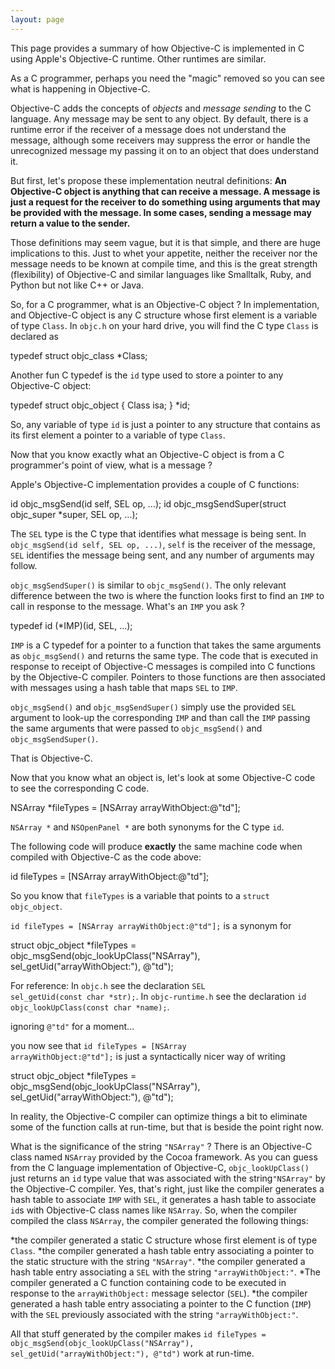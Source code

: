 ```yaml
---
layout: page
---
```


This page provides a summary of how Objective-C is implemented in C using Apple's Objective-C runtime.  Other runtimes are similar.

As a C programmer, perhaps you need the "magic" removed so you can see what is happening in Objective-C.


Objective-C adds the concepts of *objects* and *message sending* to the C language.  Any message may be sent to any object.  By default, there is a runtime error if the receiver of a message does not understand the message, although some receivers may suppress the error or handle the unrecognized message my passing it on to an object that does understand it.


But first, let's propose these implementation neutral definitions: **An Objective-C object is anything that can receive a message.  A message is just a request for the receiver to do something using arguments that may be provided with the message.  In some cases, sending a message may return a value to the sender.**


Those definitions may seem vague, but it is that simple, and there are huge implications to this.  Just to whet your appetite, neither the receiver nor the message needs to be known at compile time, and this is the great strength (flexibility) of Objective-C and similar languages like Smalltalk, Ruby, and Python but not like C++ or Java.


So, for a C programmer, what is an Objective-C object ?  In implementation, and Objective-C object is any C structure whose first element is a variable of type <code>Class</code>.  In <code>objc.h</code> on your hard drive, you will find the C type <code>Class</code> is declared as

    
typedef struct objc_class *Class;


Another fun C typedef is the <code>id</code> type used to store a pointer to any Objective-C object:

    
typedef struct objc_object {
	Class isa;
} *id;


So, any variable of type  <code>id</code> is just a pointer to any structure that contains as its first element a pointer to a variable of type <code>Class</code>.

Now that you know exactly what an Objective-C object is from a C programmer's point of view, what is a message ?

Apple's Objective-C implementation provides a couple of C functions:

    
id objc_msgSend(id self, SEL op, ...);
id objc_msgSendSuper(struct objc_super *super, SEL op, ...);


The <code>SEL</code> type is the C type that identifies what message is being sent.  In <code>objc_msgSend(id self, SEL op, ...)</code>, <code>self</code> is the receiver of the message, <code>SEL</code> identifies the message being sent, and any number of arguments may follow.

<code>objc_msgSendSuper()</code> is similar to <code>objc_msgSend()</code>.  The only relevant difference between the two is where the function looks first to find an <code>IMP</code> to call in response to the message.  What's an <code>IMP</code> you ask ?

    
typedef id (*IMP)(id, SEL, ...);


<code>IMP</code> is a C typedef for a pointer to a function that takes the same arguments as <code>objc_msgSend()</code> and returns the same type.  The code that is executed in response to receipt of Objective-C messages is compiled into C functions by the Objective-C compiler.  Pointers to those functions are then associated with messages using a hash table that maps <code>SEL</code> to <code>IMP</code>.

<code>objc_msgSend()</code> and <code>objc_msgSendSuper()</code> simply use the provided <code>SEL</code> argument to look-up the corresponding <code>IMP</code> and than call the <code>IMP</code> passing the same arguments that were passed to <code>objc_msgSend()</code> and <code>objc_msgSendSuper()</code>.

That is Objective-C.


Now that you know what an object is, let's look at some Objective-C code to see the corresponding C code.

    
NSArray *fileTypes = [NSArray arrayWithObject:@"td"];


<code>NSArray *</code> and <code>NSOpenPanel *</code> are both synonyms for the C type <code>id</code>.

The following code will produce **exactly** the same machine code when compiled with Objective-C as the code above:

    
id fileTypes = [NSArray arrayWithObject:@"td"];


So you know that <code>fileTypes</code> is a variable that points to a <code>struct objc_object</code>.


<code>id fileTypes = [NSArray arrayWithObject:@"td"];</code> is a synonym for

    
struct objc_object *fileTypes = objc_msgSend(objc_lookUpClass("NSArray"), sel_getUid("arrayWithObject:"), @"td");


For reference: In <code>objc.h</code> see the declaration <code>SEL sel_getUid(const char *str);</code>.
In  <code>objc-runtime.h</code> see the declaration   <code>id objc_lookUpClass(const char *name);</code>.


ignoring <code>@"td"</code> for a moment...

you now see that <code>id fileTypes = [NSArray arrayWithObject:@"td"];</code> is just a syntactically nicer way of writing 

    
struct objc_object *fileTypes = objc_msgSend(objc_lookUpClass("NSArray"), sel_getUid("arrayWithObject:"), @"td");


In reality, the Objective-C compiler can optimize things a bit to eliminate some of the function calls at run-time, but that is beside the point right now.

What is the significance of the string <code>"NSArray"</code> ?  There is an Objective-C class named <code>NSArray</code> provided by the Cocoa framework.  As you can guess from the C language implementation of Objective-C, <code>objc_lookUpClass()</code> just returns an <code>id</code> type value that was associated with the string<code>"NSArray"</code> by the Objective-C compiler.  Yes, that's right, just like the compiler generates a hash table to associate <code>IMP</code> with <code>SEL</code>, it generates a hash table to associate <code>id</code>s with Objective-C class names like <code>NSArray</code>.  So, when the compiler compiled the class <code>NSArray</code>, the compiler generated the following  things:


*the compiler generated a static C structure whose first element is of type  <code>Class</code>.
*the compiler generated a hash table entry associating a pointer to the static structure with the string  <code>"NSArray"</code>.
*the compiler generated a hash table entry associating a  <code>SEL</code> with the string  <code>"arrayWithObject:"</code>.
*The compiler generated a C function containing code to be executed in response to the  <code>arrayWithObject:</code> message selector (<code>SEL</code>).
*the compiler generated a hash table entry associating a pointer to the C function (<code>IMP</code>) with the  <code>SEL</code> previously associated with the string  <code>"arrayWithObject:"</code>.


All that stuff generated by the compiler makes <code>id fileTypes = objc_msgSend(objc_lookUpClass("NSArray"), sel_getUid("arrayWithObject:"), @"td")</code> work at run-time.
